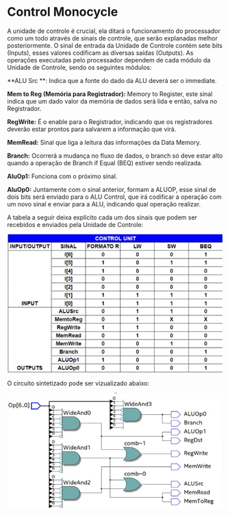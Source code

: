 # Control Monocycle

A unidade de controle é crucial, ela ditará o funcionamento do processador como um todo através de sinais de controle, que serão explanadas melhor posteriormente.
O sinal de entrada da Unidade de Controle contém sete bits (Inputs), esses valores codificam as diversas saídas (Outputs). As operações executadas pelo processador dependem de cada módulo da Unidade de Controle, sendo os seguintes módulos:

**ALU Src **: Indica que a fonte do dado da ALU deverá ser o immediate.

**Mem to Reg (Memória para Registrador):** Memory to Register, este sinal indica que um dado valor da memória de dados será lida e então, salva no Registrador.

**RegWrite:** É o enable para o Registrador, indicando que os registradores deverão estar prontos para salvarem a informação que virá.

**MemRead:** Sinal que liga a leitura das informações da Data Memory.

**Branch:** Ocorrerá a mudança no fluxo de dados, o branch só deve estar alto quando a operação de Branch if Equal (BEQ) estiver sendo realizada.

**AluOp1:** Funciona com o próximo sinal.

**AluOp0:** Juntamente com o sinal anterior, formam a ALUOP, esse sinal de dois bits será enviado para o ALU Control, que irá codificar a operação com um novo sinal e enviar para a ALU, indicando qual operação realizar.

A tabela a seguir deixa explícito cada um dos sinais que podem ser recebidos e enviados pela Unidade de Controle:

![ControlTabela](ControlTabela.jpg)

O circuito sintetizado pode ser vizualizado abaixo:

![ControlCircuito](ControlCircuito.jpg)
